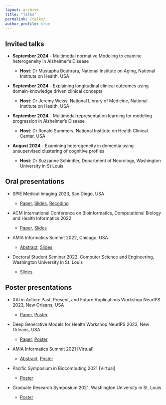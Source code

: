 ```yaml
---
layout: archive
title: "Talks"
permalink: /talks/
author_profile: true
---
```


## Invited talks

* **September 2024** - Multimodal normative Modeling to examine heterogeneity in Alzheimer’s Disease
    - **Host**: Dr Mustapha Bouhrara, National Institute on Aging, National Institute on Health, USA


* **September 2024** - Explaining longitudinal clinical outcomes using domain-knowledge driven clinical concepts
  - **Host**: Dr Jeremy Weiss, National Library of Medicine, National Institute on Health, USA
  
* **September 2024** - Multimodal representation learning for modeling progression in Alzheimer’s Disease
  - **Host**: Dr Ronald Summers, National Institute on Health Clinical Center, USA

* **August 2024** - Examining heterogeneity in dementia using unsupervised clustering of cognitive profiles
   - **Host**: Dr Suzzanne Schindler, Department of Neurology, Washington University in St Louis

## Oral presentations

* SPIE Medical Imaging 2023, San Diego, USA
  - [Paper](https://www.spiedigitallibrary.org/conference-proceedings-of-spie/12465/1246503/Normative-modeling-using-multimodal-variational-autoencoders-to-identify-abnormal-brain/10.1117/12.2654369.short#_=_), [Slides](https://docs.google.com/presentation/d/13uWGCq-Co8ZOtEEuAgeXzQxv_0F9JK_B/edit?usp=sharing&ouid=115349843758068286456&rtpof=true&sd=true), [Recoding](https://www.spiedigitallibrary.org/conference-proceedings-of-spie/12465/1246503/Normative-modeling-using-multimodal-variational-autoencoders-to-identify-abnormal-brain/10.1117/12.2654369.short#_=_)


* ACM International Conference on Bioinformatics, Computational Biology and Health Informatics 2022
  - [Paper](https://dl.acm.org/doi/pdf/10.1145/3535508.3545547), [Slides](https://docs.google.com/presentation/d/134QyrYlqLrQ38JfG6JYq0qKxD6f5gGOA/edit?usp=drive_link&ouid=115349843758068286456&rtpof=true&sd=true)

* AMIA Informatics Summit 2022, Chicago, USA 
  - [Abstract](https://drive.google.com/file/d/1yoAAvZDtYGd613bfbSoT1ZNqHNQqnqnn/view?usp=sharing), [Slides](https://drive.google.com/file/d/1Eq0Z5LQBA88gmkGL0ipHsaKd1CFK2-2H/view?usp=sharing)

* Doctoral Student Seminar 2022. Computer Science and Engineering, Washington University in St. Louis
  - [Slides](https://docs.google.com/presentation/d/1NvHXaeG9RxA1CMFfLlp43pE_gIX-wMkQ/edit?usp=sharing&ouid=115349843758068286456&rtpof=true&sd=true)


## Poster presentations

* XAI in Action: Past, Present, and Future Applications Workshop NeurIPS 2023, New Orleans, USA
  - [Paper](https://openreview.net/pdf?id=hpuOA3nkVW), [Poster](https://drive.google.com/file/d/1ZWbgdFuhMwnDxd7FOKJbidzOVkmjGry0/view?usp=sharing)


* Deep Generative Models for Health Workshop NeurIPS 2023, New Orleans, USA
  - [Paper](https://openreview.net/pdf?id=khB5CQidql), [Poster](https://drive.google.com/file/d/12cgINdFOA10o4wuDUIt5_CmFxA1L_aun/view?usp=sharing)

* AMIA Informatics Summit 2021 [Virtual]
  - [Abstract](https://drive.google.com/file/d/1pIN9EOMMumvu0wsA14CvFJCPjNxl1fts/view?usp=sharing), [Poster](https://drive.google.com/file/d/1dIhQDeLIN5atXQdvFdy-WVTOyhlMFqsP/view?usp=sharing)

* Pacific Symposium in Biocomputing 2021 [Virtual] 
  - [Poster](https://drive.google.com/file/d/1xMWpjBHdLPsZk9Bc_3D7Bbf0GJCMlj4h/view?usp=sharing)

* Graduate Research Symposium 2021, Washington University in St. Louis 
  - [Poster](https://drive.google.com/file/d/1dIhQDeLIN5atXQdvFdy-WVTOyhlMFqsP/view?usp=sharing)

    


